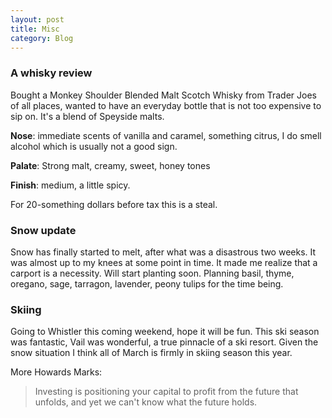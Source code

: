 ```yaml
---
layout: post
title: Misc
category: Blog
---
```


### A whisky review

Bought a Monkey Shoulder Blended Malt Scotch Whisky from Trader Joes of all places, wanted to have an everyday bottle that is not too expensive to sip on. It's a blend of Speyside malts.

**Nose**: immediate scents of vanilla and caramel, something citrus, I do smell alcohol which is usually not a good sign. 

**Palate**: Strong malt, creamy, sweet, honey tones

**Finish**: medium, a little spicy.

For 20-something dollars before tax this is a steal.

<!--more-->

### Snow update

Snow has finally started to melt, after what was a disastrous two weeks. It was almost up to my knees at some point in time. It made me realize that a carport is a necessity. Will start planting soon. Planning basil, thyme, oregano, sage, tarragon, lavender, peony tulips for the time being.

### Skiing

Going to Whistler this coming weekend, hope it will be fun. This ski season was fantastic, Vail was wonderful, a true pinnacle of a ski resort. Given the snow situation I think all of March is firmly in skiing season this year.

More Howards Marks:
> Investing is positioning your capital to profit from the future that unfolds, and yet we can't know what the future holds.
